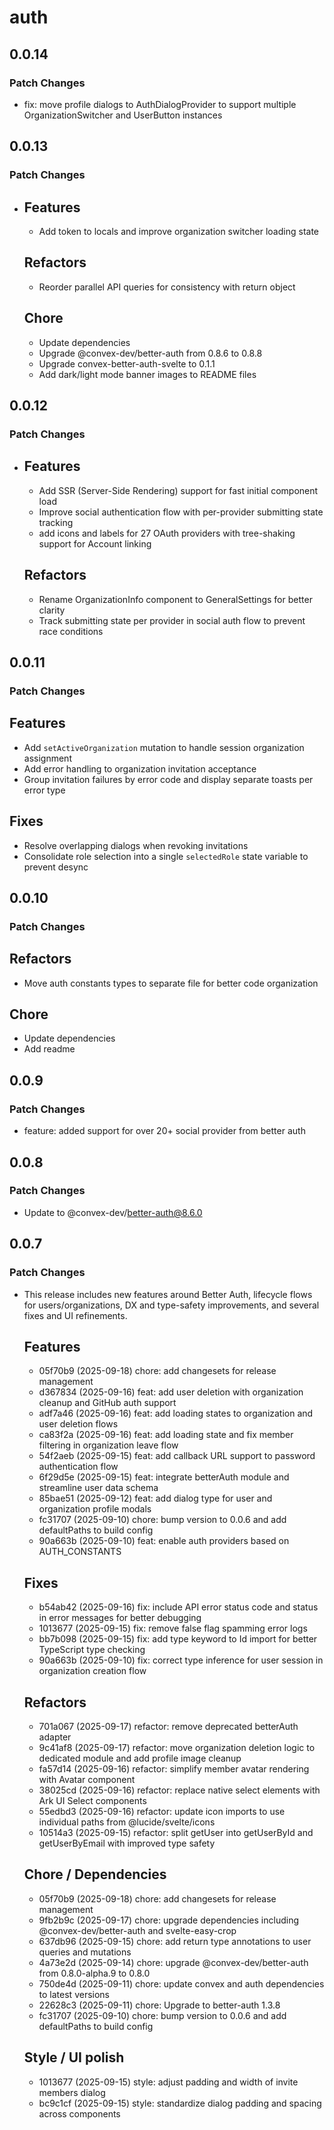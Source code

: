 # auth

## 0.0.14

### Patch Changes

- fix: move profile dialogs to AuthDialogProvider to support multiple OrganizationSwitcher and UserButton instances

## 0.0.13

### Patch Changes

- ## Features
  - Add token to locals and improve organization switcher loading state

  ## Refactors
  - Reorder parallel API queries for consistency with return object

  ## Chore
  - Update dependencies
  - Upgrade @convex-dev/better-auth from 0.8.6 to 0.8.8
  - Upgrade convex-better-auth-svelte to 0.1.1
  - Add dark/light mode banner images to README files

## 0.0.12

### Patch Changes

- ## Features
  - Add SSR (Server-Side Rendering) support for fast initial component load
  - Improve social authentication flow with per-provider submitting state tracking
  - add icons and labels for 27 OAuth providers with tree-shaking support for Account linking

  ## Refactors
  - Rename OrganizationInfo component to GeneralSettings for better clarity
  - Track submitting state per provider in social auth flow to prevent race conditions

## 0.0.11

### Patch Changes

## Features

- Add `setActiveOrganization` mutation to handle session organization assignment
- Add error handling to organization invitation acceptance
- Group invitation failures by error code and display separate toasts per error type

## Fixes

- Resolve overlapping dialogs when revoking invitations
- Consolidate role selection into a single `selectedRole` state variable to prevent desync

## 0.0.10

### Patch Changes

## Refactors

- Move auth constants types to separate file for better code organization

## Chore

- Update dependencies
- Add readme

## 0.0.9

### Patch Changes

- feature: added support for over 20+ social provider from better auth

## 0.0.8

### Patch Changes

- Update to @convex-dev/better-auth@8.6.0

## 0.0.7

### Patch Changes

- This release includes new features around Better Auth, lifecycle flows for users/organizations, DX and type-safety improvements, and several fixes and UI refinements.

  ## Features
  - 05f70b9 (2025-09-18) chore: add changesets for release management
  - d367834 (2025-09-16) feat: add user deletion with organization cleanup and GitHub auth support
  - adf7a46 (2025-09-16) feat: add loading states to organization and user deletion flows
  - ca83f2a (2025-09-16) feat: add loading state and fix member filtering in organization leave flow
  - 54f2aeb (2025-09-15) feat: add callback URL support to password authentication flow
  - 6f29d5e (2025-09-15) feat: integrate betterAuth module and streamline user data schema
  - 85bae51 (2025-09-12) feat: add dialog type for user and organization profile modals
  - fc31707 (2025-09-10) chore: bump version to 0.0.6 and add defaultPaths to build config
  - 90a663b (2025-09-10) feat: enable auth providers based on AUTH_CONSTANTS

  ## Fixes
  - b54ab42 (2025-09-16) fix: include API error status code and status in error messages for better debugging
  - 1013677 (2025-09-15) fix: remove false flag spamming error logs
  - bb7b098 (2025-09-15) fix: add type keyword to Id import for better TypeScript type checking
  - 90a663b (2025-09-10) fix: correct type inference for user session in organization creation flow

  ## Refactors
  - 701a067 (2025-09-17) refactor: remove deprecated betterAuth adapter
  - 9c41af8 (2025-09-17) refactor: move organization deletion logic to dedicated module and add profile image cleanup
  - fa57d14 (2025-09-16) refactor: simplify member avatar rendering with Avatar component
  - 38025cd (2025-09-16) refactor: replace native select elements with Ark UI Select components
  - 55edbd3 (2025-09-16) refactor: update icon imports to use individual paths from @lucide/svelte/icons
  - 10514a3 (2025-09-15) refactor: split getUser into getUserById and getUserByEmail with improved type safety

  ## Chore / Dependencies
  - 05f70b9 (2025-09-18) chore: add changesets for release management
  - 9fb2b9c (2025-09-17) chore: upgrade dependencies including @convex-dev/better-auth and svelte-easy-crop
  - 637db96 (2025-09-15) chore: add return type annotations to user queries and mutations
  - 4a73e2d (2025-09-14) chore: upgrade @convex-dev/better-auth from 0.8.0-alpha.9 to 0.8.0
  - 750de4d (2025-09-11) chore: update convex and auth dependencies to latest versions
  - 22628c3 (2025-09-11) chore: Upgrade to better-auth 1.3.8
  - fc31707 (2025-09-10) chore: bump version to 0.0.6 and add defaultPaths to build config

  ## Style / UI polish
  - 1013677 (2025-09-15) style: adjust padding and width of invite members dialog
  - bc9c1cf (2025-09-15) style: standardize dialog padding and spacing across components
